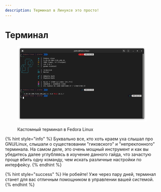 ```yaml
---
description: Терминал в Линуксе это просто!
---
```


# Терминал

<figure><img src="../../../.gitbook/assets/Снимок экрана от 2022-10-29 09-42-46.png" alt=""><figcaption><p>Кастомный терминал в Fedora Linux</p></figcaption></figure>

{% hint style="info" %}
Буквально все, кто хоть краем уха слышал про GNU/Linux, слышали о существовании "гиковского" и "непреклонного" терминала. На самом деле, это очень мощный инструмент и как вы убедитесь далее углубляясь в изучение данного гайда, что зачастую проще вбить одну команду, чем искать различные настройки по интерфейсу.
{% endhint %}

{% hint style="success" %}
Не робейте! Уже через пару дней, терминал станет для вас отличным помощником в управлении вашей системой.
{% endhint %}
